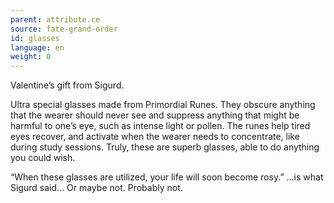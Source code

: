 ```yaml
---
parent: attribute.ce
source: fate-grand-order
id: glasses
language: en
weight: 0
---
```


Valentine’s gift from Sigurd.

Ultra special glasses made from Primordial Runes. They obscure anything that the wearer should never see and suppress anything that might be harmful to one’s eye, such as intense light or pollen. The runes help tired eyes recover, and activate when the wearer needs to concentrate, like during study sessions. Truly, these are superb glasses, able to do anything you could wish.

“When these glasses are utilized, your life will soon become rosy.”
…is what Sigurd said… Or maybe not. Probably not. 
